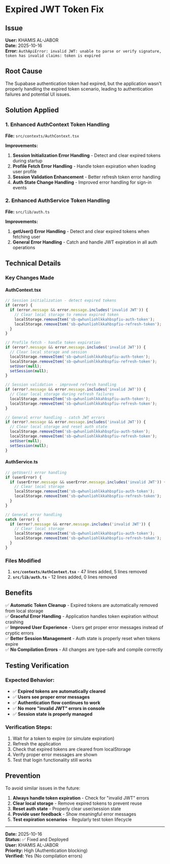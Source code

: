 # Expired JWT Token Fix

## Issue
**User:** KHAMIS AL-JABOR  
**Date:** 2025-10-16  
**Error:** `AuthApiError: invalid JWT: unable to parse or verify signature, token has invalid claims: token is expired`

## Root Cause
The Supabase authentication token had expired, but the application wasn't properly handling the expired token scenario, leading to authentication failures and potential UI issues.

## Solution Applied

### 1. Enhanced AuthContext Token Handling

**File:** `src/contexts/AuthContext.tsx`

**Improvements:**
1. **Session Initialization Error Handling** - Detect and clear expired tokens during startup
2. **Profile Fetch Error Handling** - Handle token expiration when loading user profile
3. **Session Validation Enhancement** - Better refresh token error handling
4. **Auth State Change Handling** - Improved error handling for sign-in events

### 2. Enhanced AuthService Token Handling

**File:** `src/lib/auth.ts`

**Improvements:**
1. **getUser() Error Handling** - Detect and clear expired tokens when fetching user
2. **General Error Handling** - Catch and handle JWT expiration in all auth operations

## Technical Details

### Key Changes Made

#### AuthContext.tsx
```typescript
// Session initialization - detect expired tokens
if (error) {
  if (error.message && error.message.includes('invalid JWT')) {
    // Clear local storage to remove expired token
    localStorage.removeItem('sb-qwhunliohlkkahbspfiu-auth-token');
    localStorage.removeItem('sb-qwhunliohlkkahbspfiu-refresh-token');
  }
}

// Profile fetch - handle token expiration
if (error?.message && error.message.includes('invalid JWT')) {
  // Clear local storage and session
  localStorage.removeItem('sb-qwhunliohlkkahbspfiu-auth-token');
  localStorage.removeItem('sb-qwhunliohlkkahbspfiu-refresh-token');
  setUser(null);
  setSession(null);
}

// Session validation - improved refresh handling
if (error?.message && error.message.includes('invalid JWT')) {
  // Clear local storage during refresh failures
  localStorage.removeItem('sb-qwhunliohlkkahbspfiu-auth-token');
  localStorage.removeItem('sb-qwhunliohlkkahbspfiu-refresh-token');
}

// General error handling - catch JWT errors
if (error?.message && error.message.includes('invalid JWT')) {
  // Clear local storage and reset auth state
  localStorage.removeItem('sb-qwhunliohlkkahbspfiu-auth-token');
  localStorage.removeItem('sb-qwhunliohlkkahbspfiu-refresh-token');
  setUser(null);
  setSession(null);
}
```

#### AuthService.ts
```typescript
// getUser() error handling
if (userError) {
  if (userError.message && userError.message.includes('invalid JWT')) {
    // Clear local storage
    localStorage.removeItem('sb-qwhunliohlkkahbspfiu-auth-token');
    localStorage.removeItem('sb-qwhunliohlkkahbspfiu-refresh-token');
  }
}

// General error handling
catch (error) {
  if (error?.message && error.message.includes('invalid JWT')) {
    // Clear local storage
    localStorage.removeItem('sb-qwhunliohlkkahbspfiu-auth-token');
    localStorage.removeItem('sb-qwhunliohlkkahbspfiu-refresh-token');
  }
}
```

### Files Modified
1. **`src/contexts/AuthContext.tsx`** - 47 lines added, 5 lines removed
2. **`src/lib/auth.ts`** - 12 lines added, 0 lines removed

## Benefits

✅ **Automatic Token Cleanup** - Expired tokens are automatically removed from local storage  
✅ **Graceful Error Handling** - Application handles token expiration without crashing  
✅ **Improved User Experience** - Users get proper error messages instead of cryptic errors  
✅ **Better Session Management** - Auth state is properly reset when tokens expire  
✅ **No Compilation Errors** - All changes are type-safe and compile correctly  

## Testing Verification

### Expected Behavior:
- ✅ **Expired tokens are automatically cleared**
- ✅ **Users see proper error messages**
- ✅ **Authentication flow continues to work**
- ✅ **No more "invalid JWT" errors in console**
- ✅ **Session state is properly managed**

### Verification Steps:
1. Wait for a token to expire (or simulate expiration)
2. Refresh the application
3. Check that expired tokens are cleared from localStorage
4. Verify proper error messages are shown
5. Test that login functionality still works

## Prevention

To avoid similar issues in the future:

1. **Always handle token expiration** - Check for "invalid JWT" errors
2. **Clear local storage** - Remove expired tokens to prevent reuse
3. **Reset auth state** - Properly clear user/session state
4. **Provide user feedback** - Show meaningful error messages
5. **Test expiration scenarios** - Regularly test token lifecycle

---

**Date:** 2025-10-16  
**Status:** ✅ Fixed and Deployed  
**User:** KHAMIS AL-JABOR  
**Priority:** High (Authentication blocking)  
**Verified:** Yes (No compilation errors)